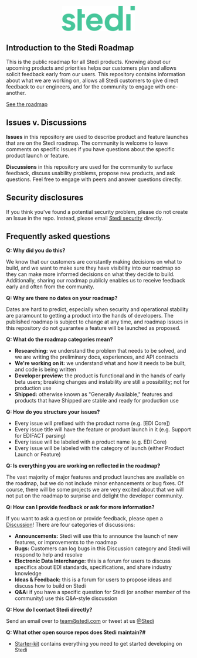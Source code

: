 <p align="center">
  <a href="https://stedi.com">
    <img src = "./images/stedi-logo.svg" width = 200px>
  </a>
</p>

## Introduction to the Stedi Roadmap

This is the public roadmap for all Stedi products. Knowing about our upcoming products and priorities helps our customers plan and allows solicit feedback early from our users. This repository contains information about what we are working on, allows all Stedi customers to give direct feedback to our engineers, and for the community to engage with one-another.

[See the roadmap](https://github.com/orgs/Stedi/projects/79)

## Issues v. Discussions

**Issues** in this repository are used to describe product and feature launches that are on the Stedi roadmap. The community is welcome to leave comments on specific Issues if you have questions about the specific product launch or feature.

**Discussions** in this repository are used for the community to surface feedback, discuss usability problems, propose new products, and ask questions. Feel free to engage with peers and answer questions directly.

## Security disclosures
If you think you've found a potential security problem, please do not create an Issue in the repo. Instead, please email [Stedi security](mailto:security@stedi.com) directly.

## Frequently asked questions

**Q: Why did you do this?**

We know that our customers are constantly making decisions on what to build, and we want to make sure they have visibility into our roadmap so they can make more informed decisions on what they decide to build. Additionally, sharing our roadmap publicly enables us to receive feedback early and often from the community.

**Q: Why are there no dates on your roadmap?**

Dates are hard to predict, especially when security and operational stability are paramount to getting a product into the hands of developers. The published roadmap is subject to change at any time, and roadmap issues in this repository do not guarantee a feature will be launched as proposed.

**Q: What do the roadmap categories mean?**

- **Researching:** we understand the problem that needs to be solved, and we are writing the preliminary docs, experiences, and API contracts
- **We're working on it:** we understand what and how it needs to be built, and code is being written
- **Developer preview:** the product is functional and in the hands of early beta users; breaking changes and instability are still a possibility; not for production use
- **Shipped:** otherwise known as "Generally Available," features and products that have Shipped are stable and ready for production use

**Q: How do you structure your issues?**

- Every issue will prefixed with the product name (e.g. [EDI Core])
- Every issue title will have the feature or product launch in it (e.g. Support for EDIFACT parsing)
- Every issue will be labeled with a product name (e.g. EDI Core)
- Every issue will be labeled with the category of launch (either Product Launch or Feature)

**Q: Is everything you are working on reflected in the roadmap?**

The vast majority of major features and product launches are available on the roadmap, but we do not include minor enhancements or bug fixes. Of course, there will be some projects we are very excited about that we will not put on the roadmap to surprise and delight the developer community.

**Q: How can I provide feedback or ask for more information?**

If you want to ask a question or provide feedback, please open a [Discussion](https://github.com/Stedi/public-roadmap/discussions)! There are four categories of discussions: 
- **Announcements:** Stedi will use this to announce the launch of new features, or improvements to the roadmap
- **Bugs:** Customers can log bugs in this Discussion category and Stedi will respond to help and resolve
- **Electronic Data Interchange:** this is a forum for users to discuss specifics about EDI standards, specifications, and share industry knowledge
- **Ideas & Feedback:** this is a forum for users to propose ideas and discuss how to build on Stedi
- **Q&A:** if you have a specific question for Stedi (or another member of the community) use this Q&A-style discussion

**Q: How do I contact Stedi directly?**

Send an email over to team@stedi.com or tweet at us [@Stedi](https://twitter.com/stedi)

**Q: What other open source repos does Stedi maintain?#** 

- [Starter-kit](https://github.com/Stedi/starter-kit) contains everything you need to get started developing on Stedi
